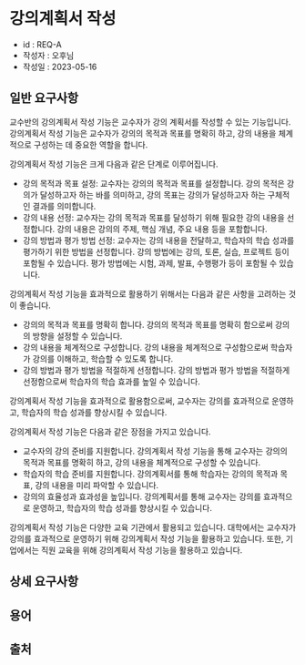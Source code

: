 # 강의계획서 작성

- id : REQ-A
- 작성자 : 오후님
- 작성일 : 2023-05-16

## 일반 요구사항
교수반의 강의계획서 작성 기능은 교수자가 강의 계획서를 작성할 수 있는 기능입니다. 강의계획서 작성 기능은 교수자가 강의의 목적과 목표를 명확히 하고, 강의 내용을 체계적으로 구성하는 데 중요한 역할을 합니다.

강의계획서 작성 기능은 크게 다음과 같은 단계로 이루어집니다.

- 강의 목적과 목표 설정: 교수자는 강의의 목적과 목표를 설정합니다. 강의 목적은 강의가 달성하고자 하는 바를 의미하고, 강의 목표는 강의가 달성하고자 하는 구체적인 결과를 의미합니다.
- 강의 내용 선정: 교수자는 강의 목적과 목표를 달성하기 위해 필요한 강의 내용을 선정합니다. 강의 내용은 강의의 주제, 핵심 개념, 주요 내용 등을 포함합니다.
- 강의 방법과 평가 방법 선정: 교수자는 강의 내용을 전달하고, 학습자의 학습 성과를 평가하기 위한 방법을 선정합니다. 강의 방법에는 강의, 토론, 실습, 프로젝트 등이 포함될 수 있습니다. 평가 방법에는 시험, 과제, 발표, 수행평가 등이 포함될 수 있습니다.    

강의계획서 작성 기능을 효과적으로 활용하기 위해서는 다음과 같은 사항을 고려하는 것이 좋습니다.

- 강의의 목적과 목표를 명확히 합니다. 강의의 목적과 목표를 명확히 함으로써 강의의 방향을 설정할 수 있습니다.
- 강의 내용을 체계적으로 구성합니다. 강의 내용을 체계적으로 구성함으로써 학습자가 강의를 이해하고, 학습할 수 있도록 합니다.
- 강의 방법과 평가 방법을 적절하게 선정합니다. 강의 방법과 평가 방법을 적절하게 선정함으로써 학습자의 학습 효과를 높일 수 있습니다.

강의계획서 작성 기능을 효과적으로 활용함으로써, 교수자는 강의를 효과적으로 운영하고, 학습자의 학습 성과를 향상시킬 수 있습니다.

강의계획서 작성 기능은 다음과 같은 장점을 가지고 있습니다.

- 교수자의 강의 준비를 지원합니다. 강의계획서 작성 기능을 통해 교수자는 강의의 목적과 목표를 명확히 하고, 강의 내용을 체계적으로 구성할 수 있습니다.
- 학습자의 학습 준비를 지원합니다. 강의계획서를 통해 학습자는 강의의 목적과 목표, 강의 내용을 미리 파악할 수 있습니다.
- 강의의 효율성과 효과성을 높입니다. 강의계획서를 통해 교수자는 강의를 효과적으로 운영하고, 학습자의 학습 성과를 향상시킬 수 있습니다.

강의계획서 작성 기능은 다양한 교육 기관에서 활용되고 있습니다. 대학에서는 교수자가 강의를 효과적으로 운영하기 위해 강의계획서 작성 기능을 활용하고 있습니다. 또한, 기업에서는 직원 교육을 위해 강의계획서 작성 기능을 활용하고 있습니다.

## 상세 요구사항


## 용어 


## 출처 




